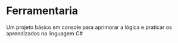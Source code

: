 # Ferramentaria

Um projeto básico em console para aprimorar a lógica e praticar os aprendizados na linguagem C#
